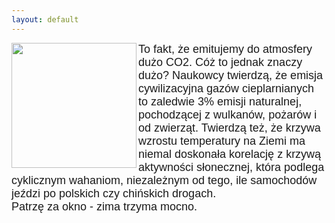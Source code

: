 ```yaml
---
layout: default
---
```

<img src="{{site.baseurl}}\articles\pictures\465.slonce.jpg" align=left width="200"><!--21--><p style="margin: 0px 0px 18px; font-size: 18px; font-family: Helvetica;">
To fakt, że emitujemy do atmosfery dużo CO2. Cóż to jednak znaczy dużo? Naukowcy twierdzą, że emisja cywilizacyjna gazów cieplarnianych to zaledwie 3% emisji naturalnej, pochodzącej z wulkanów, pożarów i od zwierząt. Twierdzą też, że krzywa wzrostu temperatury na Ziemi ma niemal doskonała korelację z krzywą aktywności słonecznej, która podlega cyklicznym wahaniom, niezależnym od tego, ile samochodów jeździ po polskich czy chińskich drogach.<br>Patrzę za okno - zima trzyma mocno.</p>